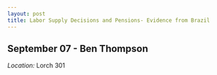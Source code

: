 ```yaml
---
layout: post
title: Labor Supply Decisions and Pensions- Evidence from Brazil
---
```

## September 07 - Ben Thompson

*Location:* Lorch 301



